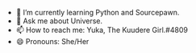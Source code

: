 - 🌱 I’m currently learning Python and Sourcepawn.
- 💬 Ask me about Universe.
- 📫 How to reach me: Yuka, The Kuudere Girl.#4809
- 😄 Pronouns: She/Her
